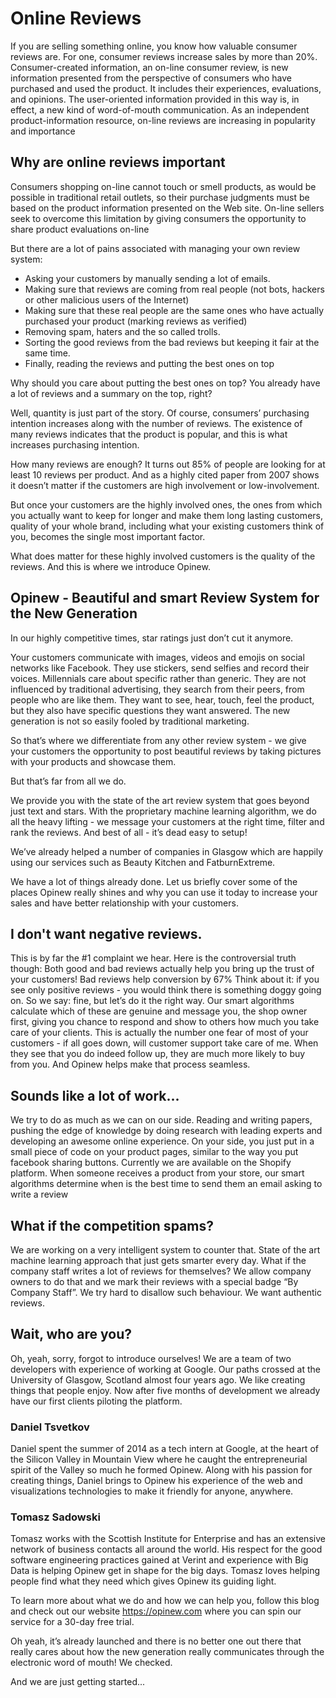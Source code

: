 # Online Reviews
If you are selling something online, you know how valuable consumer reviews are. For one, consumer reviews increase sales by more than 20%. Consumer-created information, an on-line consumer review, is new information presented from the perspective of consumers who have purchased and used the product. It includes their experiences, evaluations, and opinions. The user-oriented information provided in this way is, in effect, a new kind of word-of-mouth communication. As an independent product-information resource, on-line reviews are increasing in popularity and importance

## Why are online reviews important
Consumers shopping on-line cannot touch or smell products, as would be possible in traditional retail outlets, so their purchase judgments must be based on the product information presented on the Web site. On-line sellers seek to overcome this limitation by giving consumers the opportunity to share product evaluations on-line

But there are a lot of pains associated with managing your own review system:
* Asking your customers by manually sending a lot of emails.
* Making sure that reviews are coming from real people (not bots, hackers or other malicious users of the Internet)
* Making sure that these real people are the same ones who have actually purchased your product (marking reviews as verified)
* Removing spam, haters and the so called trolls.
* Sorting the good reviews from the bad reviews but keeping it fair at the same time.
* Finally, reading the reviews and putting the best ones on top

Why should you care about putting the best ones on top? You already have a lot of reviews and a summary on the top, right?

Well, quantity is just part of the story. Of course, consumers’ purchasing intention increases along with the number of reviews. The existence of many reviews indicates that the product is popular, and this is what increases purchasing intention.

How many reviews are enough? It turns out 85% of people are looking for at least 10 reviews per product. And as a highly cited paper from 2007 shows it doesn’t matter if the customers are high involvement or low-involvement.

But once your customers are the highly involved ones, the ones from which you actually want to keep for longer and make them long lasting customers, quality of your whole brand, including what your existing customers think of you, becomes the single most important factor.

What does matter for these highly involved customers is the quality of the reviews. And this is where we introduce Opinew. 

## Opinew - Beautiful and smart Review System for the New Generation

In our highly competitive times, star ratings just don’t cut it anymore.

Your customers communicate with images, videos and emojis on social networks like Facebook. They use stickers, send selfies and record their voices. Millennials care about specific rather than generic. They are not influenced by traditional advertising, they search from their peers, from people who are like them. They want to see, hear, touch, feel the product, but they also have specific questions they want answered. The new generation is not so easily fooled by traditional marketing.

So that’s where we differentiate from any other review system - we give your customers the opportunity to post beautiful reviews by taking pictures with your products and showcase them.

But that’s far from all we do.

We provide you with the state of the art review system that goes beyond just text and stars. With the proprietary machine learning algorithm, we do all the heavy lifting - we message your customers at the right time, filter and rank the reviews. And best of all - it’s dead easy to setup!

We’ve already helped a number of companies in Glasgow which are happily using our services such as Beauty Kitchen and FatburnExtreme. 

We have a lot of things already done. Let us briefly cover some of the places Opinew really shines and why you can use it today to increase your sales and have better relationship with your customers.

## I don't want negative reviews. 
This is by far the #1 complaint we hear. Here is the controversial truth though: Both good and bad reviews actually help you bring up the trust of your customers! Bad reviews help conversion by 67% Think about it: if you see only positive reviews - you would think there is something doggy going on. So we say: fine, but let’s do it the right way. Our smart algorithms calculate which of these are genuine and message you, the shop owner first, giving you chance to respond and show to others how much you take care of your clients. This is actually the number one fear of most of your customers - if all goes down, will customer support take care of me. When they see that you do indeed follow up, they are much more likely to buy from you. And Opinew helps make that process seamless.

## Sounds like a lot of work...
We try to do as much as we can on our side. Reading and writing papers, pushing the edge of knowledge by doing research with leading experts and developing an awesome online experience. On your side, you just put in a small piece of code on your product pages, similar to the way you put facebook sharing buttons. Currently we are available on the Shopify platform.
When someone receives a product from your store, our smart algorithms determine when is the best time to send them an email asking to write a review

## What if the competition spams?
We are working on a very intelligent system to counter that. State of the art machine learning approach that just gets smarter every day.
What if the company staff writes a lot of reviews for themselves? 
We allow company owners to do that and we mark their reviews with a special badge “By Company Staff”. We try hard to disallow such behaviour. We want authentic reviews. 

## Wait, who are you?
Oh, yeah, sorry, forgot to introduce ourselves!  We are a team of two developers with experience of working at Google. Our paths crossed at the University of Glasgow, Scotland almost four years ago. We like creating things that people enjoy.  Now after five months of development we already have our first clients piloting the platform.



### Daniel Tsvetkov
Daniel spent the summer of 2014 as a tech intern at Google, at the heart of the Silicon Valley in Mountain View where he caught the entrepreneurial spirit of the Valley so much he formed Opinew. Along with his passion for creating things, Daniel brings to Opinew his experience of the web and visualizations technologies to make it friendly for anyone, anywhere.

### Tomasz Sadowski
Tomasz works with the Scottish Institute for Enterprise and has an extensive network of business contacts all around the world. His respect for the good software engineering practices gained at Verint and experience with Big Data is helping Opinew get in shape for the big days. Tomasz loves helping people find what they need which gives Opinew its guiding light.

To learn more about what we do and how we can help you, follow this blog and check out our website https://opinew.com where you can spin our service for a 30-day free trial.

Oh yeah, it’s already launched and there is no better one out there that really cares about how the new generation really communicates through the electronic word of mouth! We checked.

And we are just getting started...

